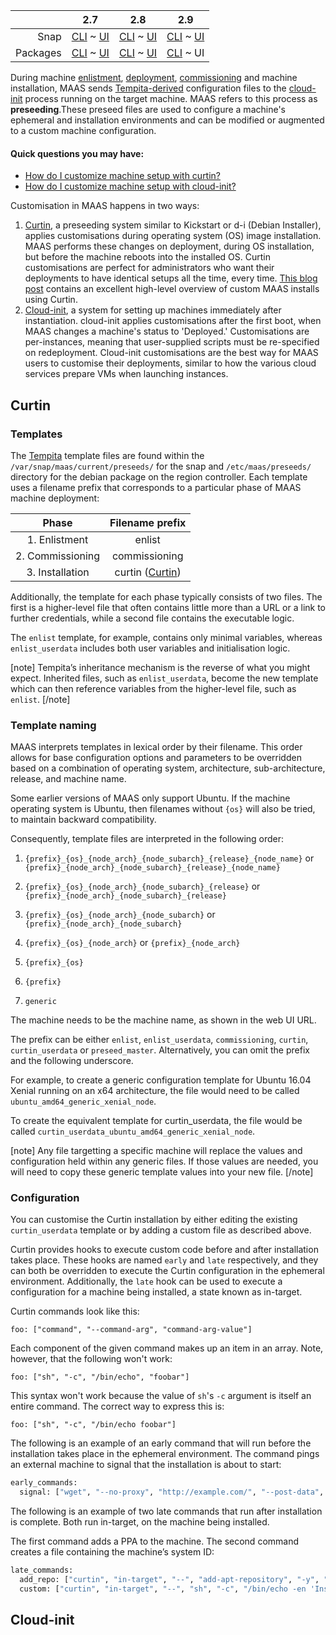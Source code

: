 <!-- deb-2-7-cli
||2.7|2.8|2.9|
|-----:|:-----:|:-----:|:-----:|
|Snap|[CLI](/t/custom-machine-setup-snap-2-7-cli/2586) ~ [UI](/t/custom-machine-setup-snap-2-7-ui/2587)|[CLI](/t/custom-machine-setup-snap-2-8-cli/2588) ~ [UI](/t/custom-machine-setup-snap-2-8-ui/2589)|[CLI](/t/custom-machine-setup-snap-2-9-cli/2590) ~ [UI](/t/custom-machine-setup-snap-2-9-ui/2591)|
|Packages|CLI ~ [UI](/t/custom-machine-setup-deb-2-7-ui/2593)|[CLI](/t/custom-machine-setup-deb-2-8-cli/2594) ~ [UI](/t/custom-machine-setup-deb-2-8-ui/2595)|[CLI](/t/custom-machine-setup-deb-2-9-cli/2596) ~ [UI](/t/custom-machine-setup-deb-2-9-ui/2597)|
 deb-2-7-cli -->

<!-- deb-2-7-ui
||2.7|2.8|2.9|
|-----:|:-----:|:-----:|:-----:|
|Snap|[CLI](/t/custom-machine-setup-snap-2-7-cli/2586) ~ [UI](/t/custom-machine-setup-snap-2-7-ui/2587)|[CLI](/t/custom-machine-setup-snap-2-8-cli/2588) ~ [UI](/t/custom-machine-setup-snap-2-8-ui/2589)|[CLI](/t/custom-machine-setup-snap-2-9-cli/2590) ~ [UI](/t/custom-machine-setup-snap-2-9-ui/2591)|
|Packages|[CLI](/t/custom-machine-setup-deb-2-7-cli/2592) ~ UI|[CLI](/t/custom-machine-setup-deb-2-8-cli/2594) ~ [UI](/t/custom-machine-setup-deb-2-8-ui/2595)|[CLI](/t/custom-machine-setup-deb-2-9-cli/2596) ~ [UI](/t/custom-machine-setup-deb-2-9-ui/2597)|
 deb-2-7-ui -->

<!-- deb-2-8-cli
||2.7|2.8|2.9|
|-----:|:-----:|:-----:|:-----:|
|Snap|[CLI](/t/custom-machine-setup-snap-2-7-cli/2586) ~ [UI](/t/custom-machine-setup-snap-2-7-ui/2587)|[CLI](/t/custom-machine-setup-snap-2-8-cli/2588) ~ [UI](/t/custom-machine-setup-snap-2-8-ui/2589)|[CLI](/t/custom-machine-setup-snap-2-9-cli/2590) ~ [UI](/t/custom-machine-setup-snap-2-9-ui/2591)|
|Packages|[CLI](/t/custom-machine-setup-deb-2-7-cli/2592) ~ [UI](/t/custom-machine-setup-deb-2-7-ui/2593)|CLI ~ [UI](/t/custom-machine-setup-deb-2-8-ui/2595)|[CLI](/t/custom-machine-setup-deb-2-9-cli/2596) ~ [UI](/t/custom-machine-setup-deb-2-9-ui/2597)|
 deb-2-8-cli -->

<!-- deb-2-8-ui
||2.7|2.8|2.9|
|-----:|:-----:|:-----:|:-----:|
|Snap|[CLI](/t/custom-machine-setup-snap-2-7-cli/2586) ~ [UI](/t/custom-machine-setup-snap-2-7-ui/2587)|[CLI](/t/custom-machine-setup-snap-2-8-cli/2588) ~ [UI](/t/custom-machine-setup-snap-2-8-ui/2589)|[CLI](/t/custom-machine-setup-snap-2-9-cli/2590) ~ [UI](/t/custom-machine-setup-snap-2-9-ui/2591)|
|Packages|[CLI](/t/custom-machine-setup-deb-2-7-cli/2592) ~ [UI](/t/custom-machine-setup-deb-2-7-ui/2593)|[CLI](/t/custom-machine-setup-deb-2-8-cli/2594) ~ UI|[CLI](/t/custom-machine-setup-deb-2-9-cli/2596) ~ [UI](/t/custom-machine-setup-deb-2-9-ui/2597)|
 deb-2-8-ui -->

<!-- deb-2-9-cli
||2.7|2.8|2.9|
|-----:|:-----:|:-----:|:-----:|
|Snap|[CLI](/t/custom-machine-setup-snap-2-7-cli/2586) ~ [UI](/t/custom-machine-setup-snap-2-7-ui/2587)|[CLI](/t/custom-machine-setup-snap-2-8-cli/2588) ~ [UI](/t/custom-machine-setup-snap-2-8-ui/2589)|[CLI](/t/custom-machine-setup-snap-2-9-cli/2590) ~ [UI](/t/custom-machine-setup-snap-2-9-ui/2591)|
|Packages|[CLI](/t/custom-machine-setup-deb-2-7-cli/2592) ~ [UI](/t/custom-machine-setup-deb-2-7-ui/2593)|[CLI](/t/custom-machine-setup-deb-2-8-cli/2594) ~ [UI](/t/custom-machine-setup-deb-2-8-ui/2595)|CLI ~ [UI](/t/custom-machine-setup-deb-2-9-ui/2597)|
 deb-2-9-cli -->

||2.7|2.8|2.9|
|-----:|:-----:|:-----:|:-----:|
|Snap|[CLI](/t/custom-machine-setup-snap-2-7-cli/2586) ~ [UI](/t/custom-machine-setup-snap-2-7-ui/2587)|[CLI](/t/custom-machine-setup-snap-2-8-cli/2588) ~ [UI](/t/custom-machine-setup-snap-2-8-ui/2589)|[CLI](/t/custom-machine-setup-snap-2-9-cli/2590) ~ [UI](/t/custom-machine-setup-snap-2-9-ui/2591)|
|Packages|[CLI](/t/custom-machine-setup-deb-2-7-cli/2592) ~ [UI](/t/custom-machine-setup-deb-2-7-ui/2593)|[CLI](/t/custom-machine-setup-deb-2-8-cli/2594) ~ [UI](/t/custom-machine-setup-deb-2-8-ui/2595)|[CLI](/t/custom-machine-setup-deb-2-9-cli/2596) ~ UI|

<!-- snap-2-7-cli
||2.7|2.8|2.9|
|-----:|:-----:|:-----:|:-----:|
|Snap|CLI ~ [UI](/t/custom-machine-setup-snap-2-7-ui/2587)|[CLI](/t/custom-machine-setup-snap-2-8-cli/2588) ~ [UI](/t/custom-machine-setup-snap-2-8-ui/2589)|[CLI](/t/custom-machine-setup-snap-2-9-cli/2590) ~ [UI](/t/custom-machine-setup-snap-2-9-ui/2591)|
|Packages|[CLI](/t/custom-machine-setup-deb-2-7-cli/2592) ~ [UI](/t/custom-machine-setup-deb-2-7-ui/2593)|[CLI](/t/custom-machine-setup-deb-2-8-cli/2594) ~ [UI](/t/custom-machine-setup-deb-2-8-ui/2595)|[CLI](/t/custom-machine-setup-deb-2-9-cli/2596) ~ [UI](/t/custom-machine-setup-deb-2-9-ui/2597)|
 snap-2-7-cli -->

<!-- snap-2-7-ui
||2.7|2.8|2.9|
|-----:|:-----:|:-----:|:-----:|
|Snap|[CLI](/t/custom-machine-setup-snap-2-7-cli/2586) ~ UI|[CLI](/t/custom-machine-setup-snap-2-8-cli/2588) ~ [UI](/t/custom-machine-setup-snap-2-8-ui/2589)|[CLI](/t/custom-machine-setup-snap-2-9-cli/2590) ~ [UI](/t/custom-machine-setup-snap-2-9-ui/2591)|
|Packages|[CLI](/t/custom-machine-setup-deb-2-7-cli/2592) ~ [UI](/t/custom-machine-setup-deb-2-7-ui/2593)|[CLI](/t/custom-machine-setup-deb-2-8-cli/2594) ~ [UI](/t/custom-machine-setup-deb-2-8-ui/2595)|[CLI](/t/custom-machine-setup-deb-2-9-cli/2596) ~ [UI](/t/custom-machine-setup-deb-2-9-ui/2597)|
 snap-2-7-ui -->

<!-- snap-2-8-cli
||2.7|2.8|2.9|
|-----:|:-----:|:-----:|:-----:|
|Snap|[CLI](/t/custom-machine-setup-snap-2-7-cli/2586) ~ [UI](/t/custom-machine-setup-snap-2-7-ui/2587)|CLI ~ [UI](/t/custom-machine-setup-snap-2-8-ui/2589)|[CLI](/t/custom-machine-setup-snap-2-9-cli/2590) ~ [UI](/t/custom-machine-setup-snap-2-9-ui/2591)|
|Packages|[CLI](/t/custom-machine-setup-deb-2-7-cli/2592) ~ [UI](/t/custom-machine-setup-deb-2-7-ui/2593)|[CLI](/t/custom-machine-setup-deb-2-8-cli/2594) ~ [UI](/t/custom-machine-setup-deb-2-8-ui/2595)|[CLI](/t/custom-machine-setup-deb-2-9-cli/2596) ~ [UI](/t/custom-machine-setup-deb-2-9-ui/2597)|
 snap-2-8-cli -->

<!-- snap-2-8-ui
||2.7|2.8|2.9|
|-----:|:-----:|:-----:|:-----:|
|Snap|[CLI](/t/custom-machine-setup-snap-2-7-cli/2586) ~ [UI](/t/custom-machine-setup-snap-2-7-ui/2587)|[CLI](/t/custom-machine-setup-snap-2-8-cli/2588) ~ UI|[CLI](/t/custom-machine-setup-snap-2-9-cli/2590) ~ [UI](/t/custom-machine-setup-snap-2-9-ui/2591)|
|Packages|[CLI](/t/custom-machine-setup-deb-2-7-cli/2592) ~ [UI](/t/custom-machine-setup-deb-2-7-ui/2593)|[CLI](/t/custom-machine-setup-deb-2-8-cli/2594) ~ [UI](/t/custom-machine-setup-deb-2-8-ui/2595)|[CLI](/t/custom-machine-setup-deb-2-9-cli/2596) ~ [UI](/t/custom-machine-setup-deb-2-9-ui/2597)|
 snap-2-8-ui -->

<!-- snap-2-9-cli
||2.7|2.8|2.9|
|-----:|:-----:|:-----:|:-----:|
|Snap|[CLI](/t/custom-machine-setup-snap-2-7-cli/2586) ~ [UI](/t/custom-machine-setup-snap-2-7-ui/2587)|[CLI](/t/custom-machine-setup-snap-2-8-cli/2588) ~ [UI](/t/custom-machine-setup-snap-2-8-ui/2589)|CLI ~ [UI](/t/custom-machine-setup-snap-2-9-ui/2591)|
|Packages|[CLI](/t/custom-machine-setup-deb-2-7-cli/2592) ~ [UI](/t/custom-machine-setup-deb-2-7-ui/2593)|[CLI](/t/custom-machine-setup-deb-2-8-cli/2594) ~ [UI](/t/custom-machine-setup-deb-2-8-ui/2595)|[CLI](/t/custom-machine-setup-deb-2-9-cli/2596) ~ [UI](/t/custom-machine-setup-deb-2-9-ui/2597)|
 snap-2-9-cli -->

<!-- snap-2-9-ui
||2.7|2.8|2.9|
|-----:|:-----:|:-----:|:-----:|
|Snap|[CLI](/t/custom-machine-setup-snap-2-7-cli/2586) ~ [UI](/t/custom-machine-setup-snap-2-7-ui/2587)|[CLI](/t/custom-machine-setup-snap-2-8-cli/2588) ~ [UI](/t/custom-machine-setup-snap-2-8-ui/2589)|[CLI](/t/custom-machine-setup-snap-2-9-cli/2590) ~ UI|
|Packages|[CLI](/t/custom-machine-setup-deb-2-7-cli/2592) ~ [UI](/t/custom-machine-setup-deb-2-7-ui/2593)|[CLI](/t/custom-machine-setup-deb-2-8-cli/2594) ~ [UI](/t/custom-machine-setup-deb-2-8-ui/2595)|[CLI](/t/custom-machine-setup-deb-2-9-cli/2596) ~ [UI](/t/custom-machine-setup-deb-2-9-ui/2597)|
 snap-2-9-ui -->

During machine [enlistment](/t/add-machines/821#heading--enlistment), [deployment](/t/deploy-machines/825), [commissioning](/t/commission-machines/822) and machine installation, MAAS sends [Tempita-derived](https://raw.githubusercontent.com/ravenac95/tempita/master/docs/index.txt) configuration files to the [cloud-init](https://launchpad.net/cloud-init) process running on the target machine. MAAS refers to this process as **preseeding**.These preseed files are used to configure a machine's ephemeral and installation environments and can be modified or augmented to a custom machine configuration.

#### Quick questions you may have:

* [How do I customize machine setup with curtin?](/t/custom-machine-setup/824#heading--curtin)
* [How do I customize machine setup with cloud-init?](/t/custom-machine-setup/824#heading--cloud-init)

Customisation in MAAS happens in two ways:

1.  [Curtin](https://launchpad.net/curtin), a preseeding system similar to Kickstart or d-i (Debian Installer), applies customisations during operating system (OS) image installation. MAAS performs these changes on deployment, during OS installation, but before the machine reboots into the installed OS. Curtin customisations are perfect for administrators who want their deployments to have identical setups all the time, every time. [This blog post](https://blog.ubuntu.com/2017/06/02/customising-maas-installs) contains an excellent high-level overview of custom MAAS installs using Curtin.
2.  [Cloud-init](https://launchpad.net/cloud-init), a system for setting up machines immediately after instantiation. cloud-init applies customisations after the first boot, when MAAS changes a machine's status to 'Deployed.' Customisations are per-instances, meaning that user-supplied scripts must be re-specified on redeployment. Cloud-init customisations are the best way for MAAS users to customise their deployments, similar to how the various cloud services prepare VMs when launching instances.

<h2 id="heading--curtin">Curtin</h2>

<h3 id="heading--templates">Templates</h3>

The [Tempita](https://raw.githubusercontent.com/ravenac95/tempita/master/docs/index.txt) template files are found within the `/var/snap/maas/current/preseeds/` for the snap and `/etc/maas/preseeds/` directory for the debian package on the region controller. Each template uses a filename prefix that corresponds to a particular phase of MAAS machine deployment:

|       Phase       |                 Filename prefix                 |
|:-----------------:|:-----------------------------------------------:|
|   1\. Enlistment  |                      enlist                     |
| 2\. Commissioning |                  commissioning                  |
|  3\. Installation | curtin ([Curtin](https://launchpad.net/curtin)) |

Additionally, the template for each phase typically consists of two files. The first is a higher-level file that often contains little more than a URL or a link to further credentials, while a second file contains the executable logic.

The `enlist` template, for example, contains only minimal variables, whereas `enlist_userdata` includes both user variables and initialisation logic.

[note]
Tempita’s inheritance mechanism is the reverse of what you might expect. Inherited files, such as `enlist_userdata`, become the new template which can then reference variables from the higher-level file, such as `enlist`.
[/note]

<h3 id="heading--template-naming">Template naming</h3>

MAAS interprets templates in lexical order by their filename.  This order allows for base configuration options and parameters to be overridden based on a combination of operating system, architecture, sub-architecture, release, and machine name.

Some earlier versions of MAAS only support Ubuntu. If the machine operating system is Ubuntu, then filenames without `{os}` will also be tried, to maintain backward compatibility.

Consequently, template files are interpreted in the following order:

1.  `{prefix}_{os}_{node_arch}_{node_subarch}_{release}_{node_name}` or `{prefix}_{node_arch}_{node_subarch}_{release}_{node_name}`

2.  `{prefix}_{os}_{node_arch}_{node_subarch}_{release}` or `{prefix}_{node_arch}_{node_subarch}_{release}`

3.  `{prefix}_{os}_{node_arch}_{node_subarch}` or `{prefix}_{node_arch}_{node_subarch}`

4.  `{prefix}_{os}_{node_arch}` or `{prefix}_{node_arch}`

5.  `{prefix}_{os}`

6.  `{prefix}`

7.  `generic`

The machine needs to be the machine name, as shown in the web UI URL.

The prefix can be either `enlist`, `enlist_userdata`, `commissioning`, `curtin`, `curtin_userdata` or `preseed_master`. Alternatively, you can omit the prefix and the following underscore.

For example, to create a generic configuration template for Ubuntu 16.04 Xenial running on an x64 architecture, the file would need to be called `ubuntu_amd64_generic_xenial_node`.

To create the equivalent template for curtin_userdata, the file would be called `curtin_userdata_ubuntu_amd64_generic_xenial_node`.

[note]
Any file targetting a specific machine will replace the values and configuration held within any generic files. If those values are needed, you will need to copy these generic template values into your new file.
[/note]

<h3 id="heading--configuration">Configuration</h3>

You can customise the Curtin installation by either editing the existing `curtin_userdata` template or by adding a custom file as described above.

Curtin provides hooks to execute custom code before and after installation takes place. These hooks are named `early` and `late` respectively, and they can both be overridden to execute the Curtin configuration in the ephemeral environment. Additionally, the `late` hook can be used to execute a configuration for a machine being installed, a state known as in-target.

Curtin commands look like this:

    foo: ["command", "--command-arg", "command-arg-value"]

Each component of the given command makes up an item in an array. Note, however, that the following won't work:

    foo: ["sh", "-c", "/bin/echo", "foobar"]

This syntax won't work because the value of `sh`'s `-c` argument is itself an entire command. The correct way to express this is:

    foo: ["sh", "-c", "/bin/echo foobar"]

The following is an example of an early command that will run before the installation takes place in the ephemeral environment. The command pings an external machine to signal that the installation is about to start:

``` bash
early_commands:
  signal: ["wget", "--no-proxy", "http://example.com/", "--post-data", "system_id=&signal=starting_install", "-O", "/dev/null"]
```

The following is an example of two late commands that run after installation is complete. Both run in-target, on the machine being installed.

The first command adds a PPA to the machine. The second command creates a file containing the machine’s system ID:

``` bash
late_commands:
  add_repo: ["curtin", "in-target", "--", "add-apt-repository", "-y", "ppa:my/ppa"]
  custom: ["curtin", "in-target", "--", "sh", "-c", "/bin/echo -en 'Installed ' > /tmp/maas_system_id"]
```

<h2 id="heading--cloud-init">Cloud-init</h2>

<!-- vanilla cli
Using cloud-init to customise a machine after deployment is relatively easy. If you're not familiar with the MAAS command-line interface (CLI), start by reviewing the [MAAS CLI](/t/maas-cli/802) page.

After you're logged in, use the following command to deploy a machine with a custom script you've written:

    maas $PROFILE machine deploy $SYSTEM_ID user_data=<base-64-encoded-script>

-   `$PROFILE`: Your MAAS login. E.g. `admin`
-   `$SYSTEM_ID`: The machine's [system ID](/t/common-cli-tasks/794#heading--determine-a-node-system-id).
-   `<base-64-encoded-script>`: A base-64 encoded copy of your customisation script. See below for an example.

E.g.:

Suppose you would like to import an SSH key immediately after your machine deployment. You might use this script, called `import_key.sh`:

``` bash
#!/bin/bash
(
echo === $date ===
ssh-import-id foobar_user
) | tee /ssh-key-import.log
```

This script echos the date in addition to the output of the `ssh-import-key` command. It also adds that output to a file, `/ssh-key-import.log`.

Base-64 encoding is required because the MAAS command-line interacts with the MAAS API, and base-64 encoding allows MAAS to send the script inside a POST HTTP command.

Use the `base64` command to output a base-64 encoded version of your script:

    base64 -w0 ./import_key.sh

Putting it together:

    maas $PROFILE machine deploy $SYSTEM_ID user_data=$(base64 -w0 ./import_key.sh)

After MAAS deploys the machine, you'll find `/ssh-key-import.log` on the machine you deployed.
 vanilla cli -->

<!-- vanilla 2-9-ui
<h3 id="heading--cloud-init-ui">Customising cloud-init with the UI (v2.9++)</h3>

It's easy to customize cloud-init via the web UI.  When you've selected a machine and choose 'Take action >> Deploy,' you'll be presented with the following screen:

<a href="https://discourse.maas.io/uploads/default/original/1X/4cb95189de94d0f478ac899c05fbdbe038607f14.jpeg"><img src="https://discourse.maas.io/uploads/default/original/1X/4cb95189de94d0f478ac899c05fbdbe038607f14.jpeg"></a>

Select a viable release (in this case, "Ubuntu 18.04...") and check the box labeled "Cloud-init user-data...":

<a href="https://discourse.maas.io/uploads/default/original/1X/12d98a2c14671c02ef61a5e87c1eda19956b0afb.jpeg"><img src="https://discourse.maas.io/uploads/default/original/1X/12d98a2c14671c02ef61a5e87c1eda19956b0afb.jpeg"></a>

Paste the desired script directly into the box, and select "Start deployment for machine."  For example, to import an SSH key immediately after your machine deployment, you could paste this script:

``` bash
#cloud-config
write_files:
  - path: /test
    content: hello
```

This script simply writes hello to a the file `/test`.

[note]
No script validation of any kind is provided with this capability.  You will need to test and debug your own cloud-init scripts.
[/note]
vanilla 2-9-ui -->
